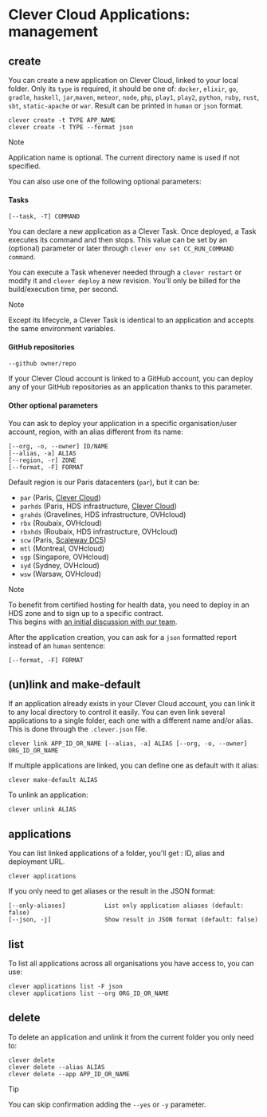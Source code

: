 # Clever Cloud Applications: management

## create

You can create a new application on Clever Cloud, linked to your local folder. Only its `type` is required, it should be one of: `docker`, `elixir`, `go`, `gradle`, `haskell`, `jar`,`maven`, `meteor`, `node`, `php`, `play1`, `play2`, `python`, `ruby`, `rust`, `sbt`, `static-apache` or `war`. Result can be printed in `human` or `json` format.

```
clever create -t TYPE APP_NAME
clever create -t TYPE --format json
```

> [!NOTE]
> Application name is optional. The current directory name is used if not specified.

You can also use one of the following optional parameters:

#### Tasks

```
[--task, -T] COMMAND
```

You can declare a new application as a Clever Task. Once deployed, a Task executes its command and then stops. This value can be set by an (optional) parameter or later through `clever env set CC_RUN_COMMAND command`.

You can execute a Task whenever needed through a `clever restart` or modify it and `clever deploy` a new revision. You'll only be billed for the build/execution time, per second.

> [!NOTE]
> Except its lifecycle, a Clever Task is identical to an application and accepts the same environment variables.

#### GitHub repositories

```
--github owner/repo
```

If your Clever Cloud account is linked to a GitHub account, you can deploy any of your GitHub repositories as an application thanks to this parameter.

#### Other optional parameters

You can ask to deploy your application in a specific organisation/user account, region, with an alias different from its name:

```
[--org, -o, --owner] ID/NAME
[--alias, -a] ALIAS
[--region, -r] ZONE
[--format, -F] FORMAT
```

Default region is our Paris datacenters (`par`), but it can be:

- `par` (Paris, [Clever Cloud](https://www.clever-cloud.com/infrastructure/))
- `parhds` (Paris, HDS infrastructure, [Clever Cloud](https://www.clever-cloud.com/infrastructure/))
- `grahds` (Gravelines, HDS infrastructure, OVHcloud)
- `rbx` (Roubaix, OVHcloud)
- `rbxhds` (Roubaix, HDS infrastructure, OVHcloud)
- `scw` (Paris, [Scaleway DC5](https://www.clever-cloud.com/blog/press/2023/01/17/clever-cloud-and-scaleway-join-forces-to-unveil-a-sovereign-european-paas-offering/))
- `mtl` (Montreal, OVHcloud)
- `sgp` (Singapore, OVHcloud)
- `syd` (Sydney, OVHcloud)
- `wsw` (Warsaw, OVHcloud)

> [!NOTE]
> To benefit from certified hosting for health data, you need to deploy in an HDS zone and to sign up to a specific contract. \
> This begins with [an initial discussion with our team](https://www.clever-cloud.com/fr/hebergement-donnees-de-sante/contact-hds/).

After the application creation, you can ask for a `json` formatted report instead of an `human` sentence:

```
[--format, -F] FORMAT
```

## (un)link and make-default

If an application already exists in your Clever Cloud account, you can link it to any local directory to control it easily. You can even link several applications to a single folder, each one with a different name and/or alias. This is done through the `.clever.json` file.

```
clever link APP_ID_OR_NAME [--alias, -a] ALIAS [--org, -o, --owner] ORG_ID_OR_NAME
```

If multiple applications are linked, you can define one as default with it alias:

```
clever make-default ALIAS
```

To unlink an application:

```
clever unlink ALIAS
```

## applications

You can list linked applications of a folder, you'll get : ID, alias and deployment URL.

```
clever applications
```

If you only need to get aliases or the result in the JSON format:

```
[--only-aliases]           List only application aliases (default: false)
[--json, -j]               Show result in JSON format (default: false)
```

## list

To list all applications across all organisations you have access to, you can use:

```
clever applications list -F json
clever applications list --org ORG_ID_OR_NAME
```

## delete

To delete an application and unlink it from the current folder you only need to:

```
clever delete
clever delete --alias ALIAS
clever delete --app APP_ID_OR_NAME
```

> [!TIP]
> You can skip confirmation adding the `--yes` or `-y` parameter.
